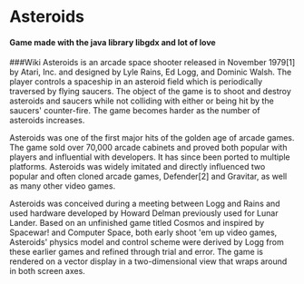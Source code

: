 # Asteroids
#### Game made with the java library libgdx and lot of love
###Wiki
Asteroids is an arcade space shooter released in November 1979[1] by Atari, Inc. and designed by Lyle Rains, Ed Logg, and Dominic Walsh. The player controls a spaceship in an asteroid field which is periodically traversed by flying saucers. The object of the game is to shoot and destroy asteroids and saucers while not colliding with either or being hit by the saucers' counter-fire. The game becomes harder as the number of asteroids increases.

Asteroids was one of the first major hits of the golden age of arcade games. The game sold over 70,000 arcade cabinets and proved both popular with players and influential with developers. It has since been ported to multiple platforms. Asteroids was widely imitated and directly influenced two popular and often cloned arcade games, Defender[2] and Gravitar, as well as many other video games.

Asteroids was conceived during a meeting between Logg and Rains and used hardware developed by Howard Delman previously used for Lunar Lander. Based on an unfinished game titled Cosmos and inspired by Spacewar! and Computer Space, both early shoot 'em up video games, Asteroids' physics model and control scheme were derived by Logg from these earlier games and refined through trial and error. The game is rendered on a vector display in a two-dimensional view that wraps around in both screen axes.
